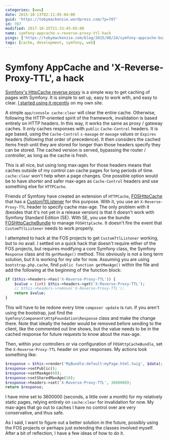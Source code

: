 ```yaml
---
categories: [www]
date: 2015-10-13T02:11:05-04:00
guid: 'https://tobymackenzie.wordpress.com/?p=707'
id: 707
modified: 2017-10-25T21:33:45-05:00
name: symfony-appcache-x-reverse-proxy-ttl-hack
pings: ['https://tobymackenzie.com/blog/2015/08/24/symfony-appcache-built-in-reverse-http-proxy/']
tags: [cache, development, symfony, web]
---
```


Symfony AppCache and 'X-Reverse-Proxy-TTL', a hack
==================================================

[Symfony's HttpCache reverse proxy](http://symfony.com/doc/current/book/http_cache.html#symfony-reverse-proxy) is a simple way to get caching of pages with Symfony.  It is simple to set up, easy to work with, and easy to clear.  [I started using it recently](https://tobymackenzie.com/blog/2015/08/24/symfony-appcache-built-in-reverse-http-proxy/) on my own site.

A simple `app/console cache:clear` will clear the entire cache.  Otherwise, following the HTTP-oriented spirit of the framework, invalidation is based entirely on HTTP headers.  In this way, it works the same as proxy / gateway caches.  It only caches responses with `public` `Cache-Control` headers.  It is age based, using the `Cache-Control` `s-maxage` or `maxage` values or `Expires` headers (following that order of precedence).  It then considers the cached items fresh until they are stored for longer than those headers specify they can be stored.  The cached version is served, bypassing the router / controller, as long as the cache is fresh.

This is all nice, but using long max-ages for those headers means that caches outside of my control can cache pages for long periods of time.  `cache:clear` won't help when a page changes.  One possible option would be to have shorter and safer max-ages as `Cache-Control` headers and use something else for `HTTPCache`.

<!--more-->

Friends of Symfony have created an extension of `HTTPCache`, [FOSHttpCache](http://foshttpcache.readthedocs.org/en/stable/) that has a [CustomTtlListener](https://github.com/FriendsOfSymfony/FOSHttpCache/blob/master/src/SymfonyCache/CustomTtlListener.php) for this purpose.  With it, you use an `X-Reverse-Proxy-TTL` header to specify cache max-age.  The only problem with it (besides that it's not yet in a release version) is that it doesn't work with Symfony Standard Edition (SE).  With SE, you use the bundle [FOSHttpCacheBundle](http://foshttpcachebundle.readthedocs.org/en/latest/) to manage `FOSHttpCache`.  It doesn't fire the event that `CustomTtlListener` needs to work properly.

I attempted to hack at the FOS projects to get `CustomTtlListener` working, but to no avail.  I settled on a quick hack that doesn't require either of the FOS projects, but requires modifying a core Symfony class, the Symfony `Response` class and its `getMaxAge()` method.  This obviously is not a long term solution, but it is working for my site for now.  Assuming you are using `bootstrap.php.cache`, find `public function getMaxAge()` within the file and add the following at the beginning of the function block:

``` php
if ($this->headers->has('X-Reverse-Proxy-TTL')) {
	$value = (int) $this->headers->get('X-Reverse-Proxy-TTL');
	// $this->headers->remove('X-Reverse-Proxy-TTL');
	return $value;
}
```

This will have to be redone every time `composer update` is run.  If you aren't using the bootstrap, just find the `Symfony\Component\HttpFoundation\Response` class and make the change there.  Note that ideally the header would be removed before sending to the client, like the commented out line shows, but the value needs to be in the cached response for future requests to know about the max-age.

Then, within your controllers or via configuration of `FOSHttpCacheBundle`, set the `X-Reverse-Proxy-TTL` header on your responses.  My actions look something like:

``` php
$response = $this->render('MyBundle:default:myPage.html.twig', $data);
$response->setPublic();
$response->setMaxAge(60);
$response->setSharedMaxAge(10);
$response->headers->set('X-Reverse-Proxy-TTL', 3600000);
return $response;
```

I have mine set to 3600000 (seconds, a little over a month) for my relatively static pages, relying entirely on `cache:clear` for invalidation for now.  My max-ages that go out to caches I have no control over are very conservative, and thus safe.

As I said, I want to figure out a better solution in the future, possibly using the FOS projects or perhaps just extending the classes involved myself.  After a bit of reflection, I have a few ideas of how to do it.

